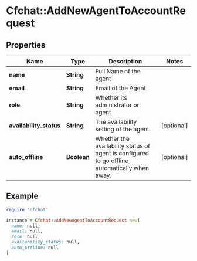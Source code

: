 # Cfchat::AddNewAgentToAccountRequest

## Properties

| Name | Type | Description | Notes |
| ---- | ---- | ----------- | ----- |
| **name** | **String** | Full Name of the agent |  |
| **email** | **String** | Email of the Agent |  |
| **role** | **String** | Whether its administrator or agent |  |
| **availability_status** | **String** | The availability setting of the agent. | [optional] |
| **auto_offline** | **Boolean** | Whether the availability status of agent is configured to go offline automatically when away. | [optional] |

## Example

```ruby
require 'cfchat'

instance = Cfchat::AddNewAgentToAccountRequest.new(
  name: null,
  email: null,
  role: null,
  availability_status: null,
  auto_offline: null
)
```

